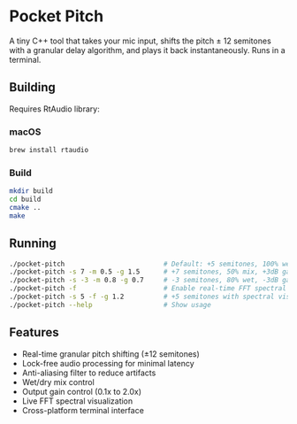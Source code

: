 # Pocket Pitch

A tiny C++ tool that takes your mic input, shifts the pitch ± 12 semitones with a granular delay algorithm, and plays it back instantaneously. Runs in a terminal.

## Building

Requires RtAudio library:

### macOS
```bash
brew install rtaudio
```

### Build
```bash
mkdir build
cd build
cmake ..
make
```

## Running
```bash
./pocket-pitch                         # Default: +5 semitones, 100% wet, unity gain
./pocket-pitch -s 7 -m 0.5 -g 1.5      # +7 semitones, 50% mix, +3dB gain
./pocket-pitch -s -3 -m 0.8 -g 0.7     # -3 semitones, 80% wet, -3dB gain
./pocket-pitch -f                      # Enable real-time FFT spectral meter
./pocket-pitch -s 5 -f -g 1.2          # +5 semitones with spectral visualization
./pocket-pitch --help                  # Show usage
```

## Features

- Real-time granular pitch shifting (±12 semitones)
- Lock-free audio processing for minimal latency
- Anti-aliasing filter to reduce artifacts
- Wet/dry mix control
- Output gain control (0.1x to 2.0x)
- Live FFT spectral visualization
- Cross-platform terminal interface